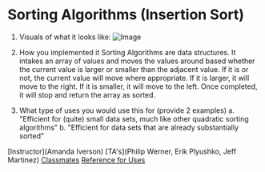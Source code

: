# Sorting Algorithms (Insertion Sort)

1. Visuals of what it looks like:
![Image](asset/SortingAlgorithm.jpg)

2. How you implemented it 
Sorting Algorithms are data structures. It intakes an array of values and moves the values around based whether the current value is larger or smaller than the adjacent value. If it is or not, the current value will move where appropriate. If it is larger, it will move to the right. If it is smaller, it will move to the left. Once completed, it will stop and return the array as sorted.

3. What type of uses you would use this for (provide 2 examples)
	a. "Efficient for (quite) small data sets, much like other quadratic sorting algorithms"
	b. "Efficient for data sets that are already substantially sorted"

[Instructor](Amanda Iverson)
[TA's](Philip Werner, Erik Plyushko, Jeff Martinez)
[Classmates](https://github.com/jcqnly)
[Reference for Uses](https://en.wikipedia.org/wiki/Insertion_sort)